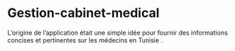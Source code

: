 # Gestion-cabinet-medical
L’origine de l’application  était une simple idée pour fournir des informations concises et pertinentes sur les médecins en Tunisie .
